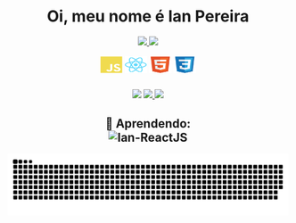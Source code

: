 <div align="center">
 <h1>Oi, meu nome é Ian Pereira</h1>
<div align="center">
  <a href="https://github.com/ian1bit">
  <img height="170em" src="https://github-readme-stats.vercel.app/api?username=ian1bit&show_icons=true&theme=dark&include_all_commits=true&count_private=true"/>
  <img height="170em" src="https://github-readme-stats.vercel.app/api/top-langs/?username=ian1bit&layout=compact&langs_count=7&theme=dark"/>
</div>

<div style="display: inline-block" align="center"><br>
 <img align="center" alt="Ian-Js" height="30" width="40" src="https://raw.githubusercontent.com/devicons/devicon/master/icons/javascript/javascript-plain.svg">
 <img align="center" alt="Ian-React" height="30" width="40" src="https://raw.githubusercontent.com/devicons/devicon/master/icons/react/react-original.svg">
 <img align="center" alt="Ian-HTML" height="30" width="40" src="https://raw.githubusercontent.com/devicons/devicon/master/icons/html5/html5-original.svg">
 <img align="center" alt="Ian-CSS" height="30" width="40" src="https://raw.githubusercontent.com/devicons/devicon/master/icons/css3/css3-original.svg">
</div>
  
  ##
<div align="center">
  <a href="https://instagram.com/ianbit" target="_blank"><img src="https://img.shields.io/badge/-Instagram-%23E4405F?style=for-the-badge&logo=instagram&logoColor=white" target="_blank"></a>
  <a href = "mailto:ian.kzw@gmail.com"><img src="https://img.shields.io/badge/-Gmail-%23333?style=for-the-badge&logo=gmail&logoColor=white" target="_blank">   </a>
  <a href="https://www.linkedin.com/in/ianbit/" target="_blank"><img src="https://img.shields.io/badge/-LinkedIn-%230077B5?style=for-the-badge&logo=linkedin&logoColor=white" target="_blank"></a> 
</div>
  
<h2>🌱 Aprendendo: 
  <div margin="10px">
     <img alt="Ian-ReactJS" src="https://img.shields.io/badge/react-%2320232a.svg?style=for-the-badge&logo=react&logoColor=%2361DAFB">
  </div>  
</h2>
  
![Snake animation](https://github.com/ian1bit/ian1bit/blob/output/github-contribution-grid-snake.svg)
  
